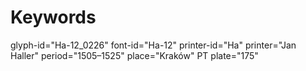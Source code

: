 # Keywords
glyph-id="Ha-12_0226"
font-id="Ha-12"
printer-id="Ha"
printer="Jan Haller"
period="1505–1525"
place="Kraków"
PT plate="175"
